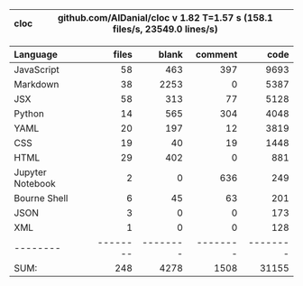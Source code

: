 cloc|github.com/AlDanial/cloc v 1.82  T=1.57 s (158.1 files/s, 23549.0 lines/s)
--- | ---

Language|files|blank|comment|code
:-------|-------:|-------:|-------:|-------:
JavaScript|58|463|397|9693
Markdown|38|2253|0|5387
JSX|58|313|77|5128
Python|14|565|304|4048
YAML|20|197|12|3819
CSS|19|40|19|1448
HTML|29|402|0|881
Jupyter Notebook|2|0|636|249
Bourne Shell|6|45|63|201
JSON|3|0|0|173
XML|1|0|0|128
--------|--------|--------|--------|--------
SUM:|248|4278|1508|31155

